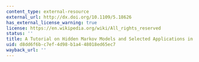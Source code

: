 ```yaml
---
content_type: external-resource
external_url: http://dx.doi.org/10.1109/5.18626
has_external_license_warning: true
license: https://en.wikipedia.org/wiki/All_rights_reserved
status: ''
title: A Tutorial on Hidden Markov Models and Selected Applications in Speech Recognition
uid: d8dd6f6b-c7ef-4d98-b1a4-48018ed65ec7
wayback_url: ''
---
```

